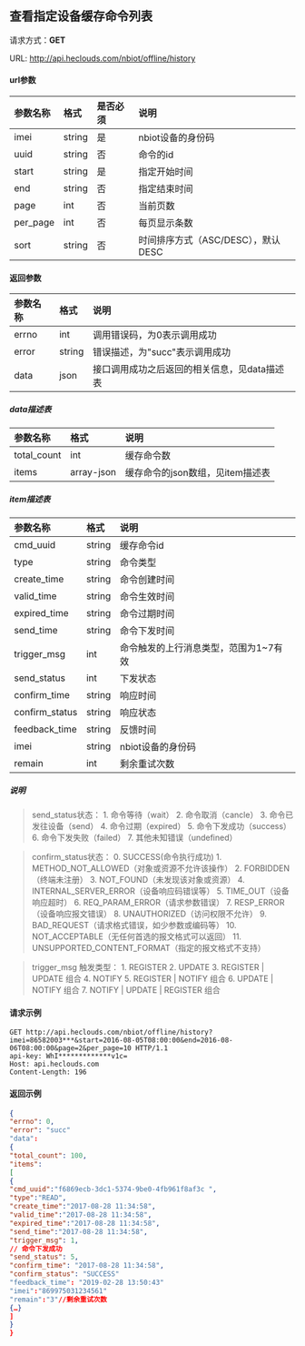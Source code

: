 查看指定设备缓存命令列表
---
请求方式：**GET**

URL: http://api.heclouds.com/nbiot/offline/history


#### url参数
参数名称 | 格式 | 是否必须 | 说明
:- | :- | :- | :- 
imei | string | 是 | nbiot设备的身份码
uuid | string | 否 | 命令的id
start | string | 是 | 指定开始时间
end | string | 否 | 指定结束时间
page | int | 否 | 当前页数
per_page | int | 否 | 每页显示条数
sort | string | 否 | 时间排序方式（ASC/DESC），默认DESC

#### 返回参数
参数名称 | 格式 | 说明
:- | :- | :- 
errno | int | 调用错误码，为0表示调用成功
error | string | 错误描述，为"succ"表示调用成功
data | json | 接口调用成功之后返回的相关信息，见data描述表


##### data描述表
参数名称 | 格式 | 说明
:- | :- | :- 
total_count | int | 缓存命令数
items | array-json | 缓存命令的json数组，见item描述表

##### item描述表
参数名称 | 格式 | 说明
:- | :- | :- 
cmd_uuid | string | 缓存命令id
type | string | 命令类型
create_time | string | 命令创建时间
valid_time | string | 命令生效时间
expired_time | string | 命令过期时间
send_time | string | 命令下发时间
trigger_msg | int | 命令触发的上行消息类型，范围为1~7有效
send_status | int | 下发状态
confirm_time | string | 响应时间
confirm_status | string | 响应状态
feedback_time | string | 反馈时间
imei | string | nbiot设备的身份码
remain |int | 剩余重试次数


##### 说明
> send_status状态：
	1. 命令等待（wait）
	2. 命令取消（cancle）
	3. 命令已发往设备（send）
	4. 命令过期（expired）
	5. 命令下发成功（success）
	6. 命令下发失败（failed）
	7. 其他未知错误（undefined）
	
> confirm_status状态：
	0. SUCCESS(命令执行成功)
	1. METHOD_NOT_ALLOWED（对象或资源不允许该操作） 
	2. FORBIDDEN（终端未注册）
	3. NOT_FOUND（未发现该对象或资源）
	4. INTERNAL_SERVER_ERROR（设备响应码错误等）
	5. TIME_OUT（设备响应超时）
	6. REQ_PARAM_ERROR（请求参数错误）
	7. RESP_ERROR（设备响应报文错误）
	8. UNAUTHORIZED（访问权限不允许）
	9. BAD_REQUEST（请求格式错误，如少参数或编码等）
	10. NOT_ACCEPTABLE（无任何首选的报文格式可以返回）
	11. UNSUPPORTED_CONTENT_FORMAT（指定的报文格式不支持）

>trigger_msg 触发类型：
    1. REGISTER
	2. UPDATE
	3. REGISTER | UPDATE 组合
	4. NOTIFY
	5. REGISTER | NOTIFY 组合
	6. UPDATE | NOTIFY 组合
	7. NOTIFY | UPDATE | REGISTER 组合


#### 请求示例
```text
GET http://api.heclouds.com/nbiot/offline/history?imei=86582003***&start=2016-08-05T08:00:00&end=2016-08-06T08:00:00&page=2&per_page=10 HTTP/1.1
api-key: WhI*************v1c=
Host: api.heclouds.com
Content-Length: 196

```

#### 返回示例
```json
{
"errno": 0,
"error": "succ"
"data":
{
"total_count": 100,
"items":
[
{
"cmd_uuid":"f6869ecb-3dc1-5374-9be0-4fb961f8af3c ",
"type":"READ", 
"create_time":"2017-08-28 11:34:58",
"valid_time":"2017-08-28 11:34:58",
"expired_time":"2017-08-28 11:34:58",
"send_time":"2017-08-28 11:34:58",
"trigger_msg": 1,
// 命令下发成功
"send_status": 5,
"confirm_time": "2017-08-28 11:34:58",
"confirm_status": "SUCCESS"
"feedback_time": "2019-02-28 13:50:43"
"imei":"869975031234561"
"remain":"3"//剩余重试次数
{…}
]
}
}

```
